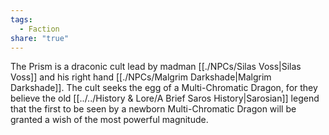 ```yaml
---
tags:
  - Faction
share: "true"
---
```


The Prism is a draconic cult lead by madman [[./NPCs/Silas Voss|Silas Voss]] and his right hand [[./NPCs/Malgrim Darkshade|Malgrim Darkshade]]. The cult seeks the egg of a Multi-Chromatic Dragon, for they believe the old [[../../History & Lore/A Brief Saros History|Sarosian]] legend that the first to be seen by a newborn Multi-Chromatic Dragon will be granted a wish of the most powerful magnitude. 